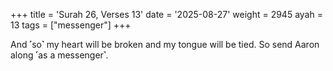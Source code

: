 +++
title = 'Surah 26, Verses 13'
date = '2025-08-27'
weight = 2945
ayah = 13
tags = ["messenger"]
+++

And ˹so˺ my heart will be broken and my tongue will be tied. So send Aaron along ˹as a messenger˺.